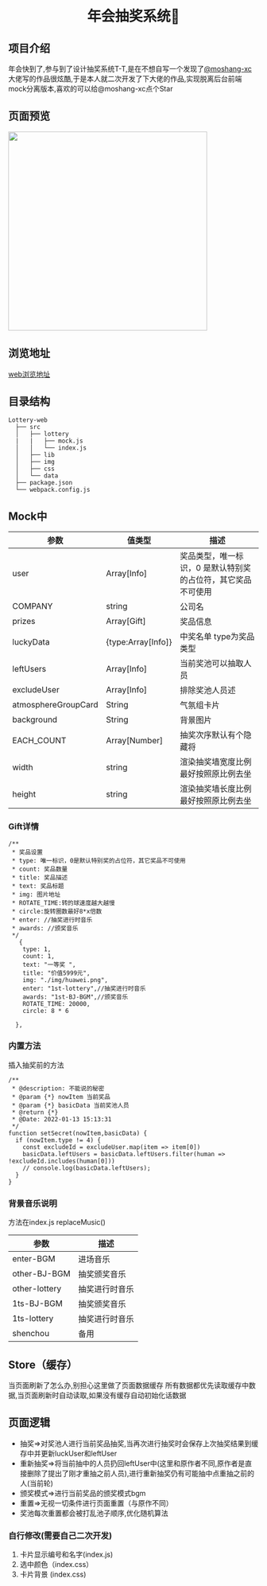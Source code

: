 <!--
 * @Description: 请输入....
 * @Author: Gavin
 * @Date: 2021-05-01 00:48:47
 * @LastEditTime: 2022-01-20 15:58:42
 * @LastEditors: Gavin
-->
<h1 align="center">年会抽奖系统👋</h1>

## 项目介绍
 年会快到了,参与到了设计抽奖系统T-T,是在不想自写一个发现了[@moshang-xc](https://github.com/moshang-xc/lottery)大佬写的作品很炫酷,于是本人就二次开发了下大佬的作品,实现脱离后台前端mock分离版本,喜欢的可以给@moshang-xc点个Star 

## 页面预览
  <img width="400" src="https://gd-filems.dancf.com/mcm79j/mcm79j/50641/19898600-108a-4593-b9b5-afcb1c9d401a734451.png">

## 浏览地址
  [web浏览地址](https://github.com/moshang-xc/lottery)

## 目录结构

```
Lottery-web
  ├── src
  │   ├── lottery
  |   |   ├── mock.js
  │   │   └── index.js
  │   ├── lib
  │   ├── img
  │   ├── css
  │   └── data
  ├── package.json
  └── webpack.config.js
```

## Mock中
| 参数  | 值类型 | 描述                                                         |
| ----- | ------ | ------------------------------------------------------------ |
| user  | Array[Info] | 奖品类型，唯一标识，0 是默认特别奖的占位符，其它奖品不可使用 |
| COMPANY | string| 公司名                                                     |
| prizes  | Array[Gift] | 奖品信息                                                    |
| luckyData  | {type:Array[Info]} | 中奖名单  type为奖品类型                                                   |
| leftUsers  | Array[Info]  | 当前奖池可以抽取人员                                                   |
| excludeUser | Array[Info] | 排除奖池人员述                                                     |
| atmosphereGroupCard   | String | 气氛组卡片                        |
| background   | String | 背景图片                        |
| EACH_COUNT   | Array[Number] | 抽奖次序默认有个隐藏将                       |
| width   | string| 渲染抽奖墙宽度比例        最好按照原比例去坐              |
| height   | string| 渲染抽奖墙长度比例       最好按照原比例去坐                 |
### Gift详情
```
/**
 * 奖品设置
 * type: 唯一标识，0是默认特别奖的占位符，其它奖品不可使用
 * count: 奖品数量
 * title: 奖品描述
 * text: 奖品标题
 * img: 图片地址
 * ROTATE_TIME:转的球速度越大越慢
 * circle:旋转圈数最好8*x倍数
 * enter: //抽奖进行时音乐
 * awards: //颁奖音乐
 */
   {
    type: 1,
    count: 1,
    text: "一等奖 ",
    title: "价值5999元",
    img: "./img/huawei.png",
    enter: "1st-lottery",//抽奖进行时音乐
    awards: "1st-BJ-BGM",//颁奖音乐
    ROTATE_TIME: 20000,
    circle: 8 * 6

  },
```

### 内置方法
插入抽奖前的方法
```
/**
 * @description: 不能说的秘密
 * @param {*} nowItem 当前奖品
 * @param {*} basicData 当前奖池人员
 * @return {*}
 * @Date: 2022-01-13 15:13:31
 */
function setSecret(nowItem,basicData) {
  if (nowItem.type != 4) {
    const excludeId = excludeUser.map(item => item[0])
    basicData.leftUsers = basicData.leftUsers.filter(human => !excludeId.includes(human[0]))
    // console.log(basicData.leftUsers);
  }
}
```
### 背景音乐说明
方法在index.js replaceMusic()

| 参数  |  描述    |
| ----- | ------ |
| enter-BGM  | 进场音乐 |
| other-BJ-BGM  | 抽奖颁奖音乐 |
| other-lottery | 抽奖进行时音乐|
| 1ts-BJ-BGM | 抽奖颁奖音乐 |
| 1ts-lottery | 抽奖进行时音乐|
| shenchou | 备用|


## Store（缓存）
当页面刷新了怎么办,别担心这里做了页面数据缓存
所有数据都优先读取缓存中数据,当页面刷新时自动读取,如果没有缓存自动初始化话数据
## 页面逻辑

* 抽奖=>对奖池人进行当前奖品抽奖,当再次进行抽奖时会保存上次抽奖结果到缓存中并更新luckUser和leftUser
* 重新抽奖=>将当前抽中的人员扔回leftUser中(这里和原作者不同,原作者是直接删除了提出了刚才重抽之前人员),进行重新抽奖仍有可能抽中点重抽之前的人(当前轮)
* 颁奖模式=>进行当前奖品的颁奖模式bgm
* 重置=>无视一切条件进行页面重置（与原作不同）
* 奖池每次重置都会被打乱池子顺序,优化随机算法

### 自行修改(需要自己二次开发)
1. 卡片显示编号和名字(index.js)
2. 选中颜色（index.css）
3. 卡片背景 (index.css)

